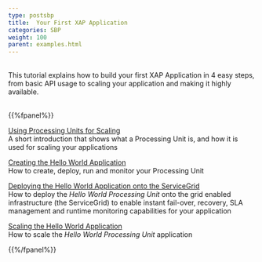 ```yaml
---
type: postsbp
title:  Your First XAP Application
categories: SBP
weight: 100
parent: examples.html
---
```


<br>
This tutorial explains how to build your first XAP Application in 4 easy steps, from basic API usage to scaling your application and making it highly available.
<br>
<br>

{{%fpanel%}}


[Using Processing Units for Scaling](./first-xap-app-step-1.html)<br>
A short introduction that shows what a Processing Unit is, and how it is used for scaling your applications

[Creating the Hello World Application](./first-xap-app-step-2.html)<br>
How to create, deploy, run and monitor your Processing Unit

[Deploying the Hello World Application onto the ServiceGrid](./first-xap-app-step-2.html)<br>
How to deploy the _Hello World Processing Unit_ onto the grid enabled infrastructure (the ServiceGrid) to enable instant fail-over, recovery, SLA management and runtime monitoring capabilities for your application

[Scaling the Hello World Application](./first-xap-app-step-3.html)<br>
How to scale the _Hello World Processing Unit_ application

{{%/fpanel%}}
